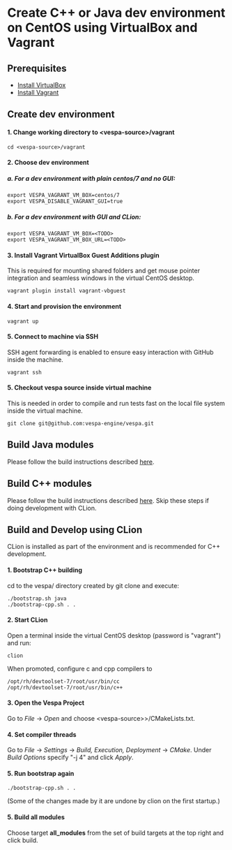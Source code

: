 <!-- Copyright 2017 Yahoo Holdings. Licensed under the terms of the Apache 2.0 license. See LICENSE in the project root. -->

# Create C++ or Java dev environment on CentOS using VirtualBox and Vagrant

## Prerequisites
* [Install VirtualBox](https://www.virtualbox.org/wiki/Downloads)
* [Install Vagrant](https://www.vagrantup.com/downloads.html)

## Create dev environment

#### 1. Change working directory to &lt;vespa-source&gt;/vagrant

    cd <vespa-source>/vagrant

#### 2. Choose dev environment

##### a. For a dev environment with plain centos/7 and no GUI:

    export VESPA_VAGRANT_VM_BOX=centos/7
    export VESPA_DISABLE_VAGRANT_GUI=true

##### b. For a dev environment with GUI and CLion:

    export VESPA_VAGRANT_VM_BOX=<TODO>
    export VESPA_VAGRANT_VM_BOX_URL=<TODO>

#### 3. Install Vagrant VirtualBox Guest Additions plugin
This is required for mounting shared folders and get mouse pointer integration and seamless windows in the virtual CentOS desktop.

    vagrant plugin install vagrant-vbguest

#### 4. Start and provision the environment

    vagrant up

#### 5. Connect to machine via SSH
SSH agent forwarding is enabled to ensure easy interaction with GitHub inside the machine.

    vagrant ssh

#### 5. Checkout vespa source inside virtual machine
This is needed in order to compile and run tests fast on the local file system inside the virtual machine.

    git clone git@github.com:vespa-engine/vespa.git

## Build Java modules
Please follow the build instructions described [here](../README.md#build-java-modules).


## Build C++ modules
Please follow the build instructions described [here](../README.md#build-c-modules).
Skip these steps if doing development with CLion.


## Build and Develop using CLion
CLion is installed as part of the environment and is recommended for C++ development.

#### 1. Bootstrap C++ building
cd to the vespa/ directory created by git clone and execute:

    ./bootstrap.sh java
    ./bootstrap-cpp.sh . .

#### 2. Start CLion
Open a terminal inside the virtual CentOS desktop (password is "vagrant") and run:

    clion

When promoted, configure c and cpp compilers to 

    /opt/rh/devtoolset-7/root/usr/bin/cc
    /opt/rh/devtoolset-7/root/usr/bin/c++    

#### 3. Open the Vespa Project
Go to *File* -> *Open* and choose &lt;vespa-source>&gt;/CMakeLists.txt.

#### 4. Set compiler threads
Go to *File* -> *Settings* -> *Build, Execution, Deployment* -> *CMake*.
Under *Build Options* specify "-j 4" and click *Apply*.

#### 5. Run bootstrap again

    ./bootstrap-cpp.sh . .

(Some of the changes made by it are undone by clion on the first startup.)

#### 5. Build all modules
Choose target **all_modules** from the set of build targets at the top right and click build.


